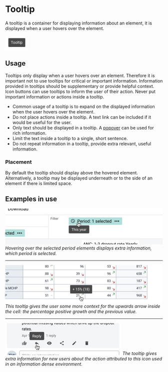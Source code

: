 # Tooltip
A tooltip is a container for displaying information about an element, it is displayed when a user hovers over the element.

![](../images/tooltip.jpg) 

## Usage
Tooltips only display when a user hovers over an element. Therefore it is important not to use tooltips for critical or important information. Information provided in tooltips should be supplementary or provide helpful context. Icon buttons can use tooltips to inform the user of their action. Never put important information or actions inside a tooltip. 

* Common usage of a tooltip is to expand on the displayed information when the user hovers over the element. 
* Do not place actions inside a tooltip. A text link can be included if it would be useful for the user.
* Only text should be displayed in a tooltip. A [popover](../molecules/popover.md) can be used for rich information.
* Limit the text inside a tooltip to a single, short sentence.
* Do not repeat information in a tooltip, provide extra relevant, useful information.

### Placement
By default the tooltip should display above the hovered element. Alternatively, a tooltip may be displayed underneath or to the side of an element if there is limited space.

## Examples in use
![](../images/tooltip-example.jpg)
*Hovering over the selected period elements displays extra information, which period is selected.*

---

![](../images/tooltip-example2.jpg)
*This tooltip gives the user some more context for the upwards arrow inside the cell: the percentage positive growth and the previous value.*

---

![](../images/tooltip-example3.jpg)
*The tooltip gives extra information for new users about the action attributed to this icon used in an information dense environment.*